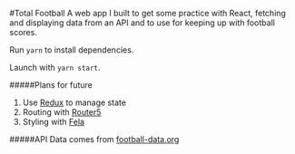 #Total Football
A web app I built to get some practice with React, fetching and displaying data from an API and to use for keeping up with football scores.

Run `yarn` to install dependencies.

Launch with `yarn start`.

#####Plans for future

1. Use [Redux](https://redux.js.org/introduction) to manage state
2. Routing with [Router5](https://router5.js.org/)
3. Styling with [Fela](http://fela.js.org/)

#####API
Data comes from [football-data.org](https://www.football-data.org/)

